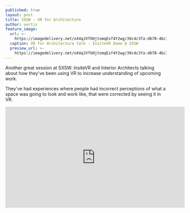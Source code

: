 ```yaml
---
published: true
layout: post
title: SXSW - VR for Architecture
author: vertis
feature_image:
  url: >-
    https://imagedelivery.net/oX4qJVfXHjtomqEsf4Y2wg/39c4c3fa-d670-4bc7-f632-56ace9736a00/w=800
  caption: VR for Architecture talk - InsiteVR Demo @ SXSW
  preview_url: >-
    https://imagedelivery.net/oX4qJVfXHjtomqEsf4Y2wg/39c4c3fa-d670-4bc7-f632-56ace9736a00/w=450
---
```



Another great session at SXSW. InsiteVR and Interior Architects talking about how they've been using VR to increase understanding of upcoming work.

They've had experiences where people had incorrect perceptions of what a space was going to look and work like, that were corrected by seeing it in VR.

<iframe width="560" height="315" src="https://www.youtube.com/embed/9NGupKOta2s" frameborder="0" allowfullscreen></iframe>
